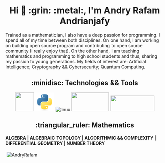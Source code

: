 <h1 align="center"> Hi 👋 :grin: :metal:, I'm Andry Rafam Andrianjafy </h1>
Trained as a mathematician, I also have a deep passion for programming. I spend all of my time between both disciplines. On one hand, I am working on building open source program and contributing to open source community (I really enjoy that). On the other hand, I am teaching mathematics and programming to high school students and thus, sharing my passion to young generations.
My fields of interest are: Artificial Intelligence; Cryptography && Cybersecurity; Quantum Computing.

<h2 align="center"> :minidisc: Technologies && Tools </h2>

<p align="center"> <img src="https://github.com/simple-icons/simple-icons/blob/master/icons/cplusplus.svg" width="60" height="60"/> <img src="https://github.com/devicons/devicon/blob/master/icons/python/python-original.svg" width="60" height="60"/> <img src="https://github.com/simple-icons/simple-icons/blob/develop/icons/linux.svg" alt="linux" width="60" height="60"/> <img src="https://github.com/valohai/ml-logos/blob/master/keras-text.svg" width="120" height="60"/> <img src="https://upload.wikimedia.org/wikipedia/commons/2/22/Crypto%2B%2B-logo.png" width="140" height="50"/>
 
<h2 align="center"> :triangular_ruler: Mathematics </h2>
<h4 algin="center"> ALGEBRA | ALGEBRAIC TOPOLOGY | ALGORITHMIC && COMPLEXITY | DIFFERENTIAL GEOMETRY | NUMBER THEORY </h4>
<p>&nbsp;<img align="center" src="https://github-readme-stats.vercel.app/api?username=tsirysndr&show_icons=true" alt="AndryRafam" /></p>
